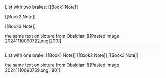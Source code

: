 List with two brakes:
[[Book1 Note]]

[[Book2 Note]]

[[Book3 Note]]
 
  the same text on picture from Obsidian:
  ![[Pasted image 20241110090722.png|200]]

------
List with one brake:
[[Book1 Note]]
[[Book2 Note]]
[[Book3 Note]]

  the same text on picture from Obsidian:
   ![[Pasted image 20241110090759.png|180]]